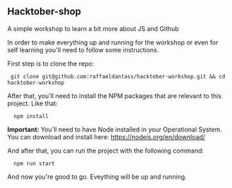 ## Hacktober-shop
A simple workshop to learn a bit more about JS and Github 

In order to make everything up and running for the workshop or even for self learning you'll need to follow some instructions. 

First step is to clone the repo: 

```
 git clone git@github.com:raffaeldantass/hacktober-workshop.git && cd hacktober-workshop
```

After that, you'll need to install the NPM packages that are relevant to this project. Like that: 

```
  npm install 
```

**Important:** You'll need to have Node installed in your Operational System. You can download and install here: https://nodejs.org/en/download/

And after that, you can run the project with the following command: 

```
  npm run start
```

And now you're good to go. Eveything will be up and running. 

